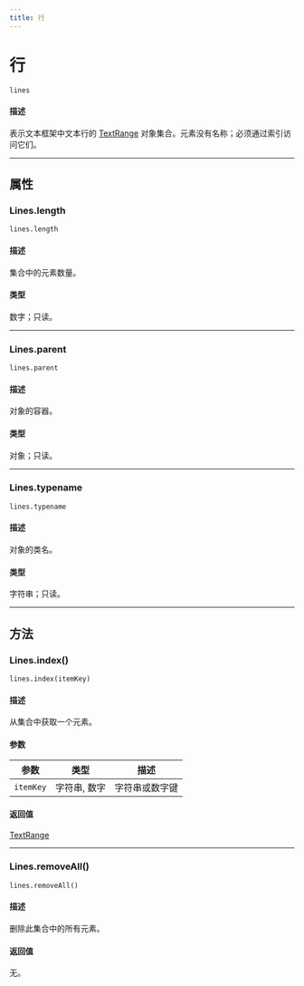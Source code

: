 ```yaml
---
title: 行
---
```

# 行

`lines`

#### 描述

表示文本框架中文本行的 [TextRange](.././TextRange) 对象集合。元素没有名称；必须通过索引访问它们。

---

## 属性

### Lines.length

`lines.length`

#### 描述

集合中的元素数量。

#### 类型

数字；只读。

---

### Lines.parent

`lines.parent`

#### 描述

对象的容器。

#### 类型

对象；只读。

---

### Lines.typename

`lines.typename`

#### 描述

对象的类名。

#### 类型

字符串；只读。

---

## 方法

### Lines.index()

`lines.index(itemKey)`

#### 描述

从集合中获取一个元素。

#### 参数

| 参数 | 类型 | 描述 |
|---|---|---|
| `itemKey` | 字符串, 数字 | 字符串或数字键 |

#### 返回值

[TextRange](.././TextRange)

---

### Lines.removeAll()

`lines.removeAll()`

#### 描述

删除此集合中的所有元素。

#### 返回值

无。
